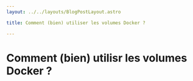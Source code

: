 ```yaml
---
layout: ../../layouts/BlogPostLayout.astro

title: Comment (bien) utiliser les volumes Docker ?

---
```


# Comment (bien) utilisr les volumes Docker ?
